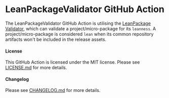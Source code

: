 # LeanPackageValidator GitHub Action

The LeanPackageValidator GitHub Action is utilising the [LeanPackage Validator](https://github.com/raphaelstolt/lean-package-validator), which can validate a 
project/micro-package for its `leanness`. A project/micro-package is considered `lean` when its common 
repository artifacts won't be included in the release assets.

#### License
This GitHub Action is licensed under the MIT license. Please see [LICENSE.md](LICENSE.md) for more details.

#### Changelog
Please see [CHANGELOG.md](CHANGELOG.md) for more details.
